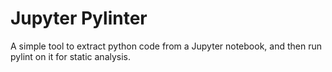 # Jupyter Pylinter
A simple tool to extract python code from a Jupyter notebook, and then run pylint on it for static analysis.
